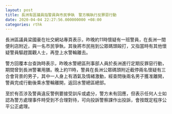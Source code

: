 ```yaml
---
layout: post
title: 長洲有區議員指警員與市民爭執　警方稱執行反罪惡行動
date: 2020-04-04 22:27:56.000000000 +08:00
categories: rthk
---
```


長洲區議員梁國豪在社交網站專頁表示，昨晚約11時懷疑有一班警員，在長洲一間便利店附近，與一名市民爭執，其後將市民拖到公眾碼頭毆打，又指當時有其他懷疑警員驅趕圍觀人士，再登上水警輪離去。

警方回覆本台查詢時表示，昨晚水警總區刑事部人員於長洲進行定期反罪惡行動，期間曾到長洲警署用膳。晚上約11時，警員在長洲公眾碼頭附近截停兩名懷疑有三合會背景的男子，其中一人身上有酒氣及情緒激動，經查問後兩名男子獲准離開，警員完成行動後乘水警輪離開，返回水警總區總部。

至於有否涉及警員違反警例要接受訓斥或處分，警方未有回應，但表示任何人士如認為警方處理事件時受到不合理對待，可向投訴警察課作出投訴，會按既定程序公平公正處理。

